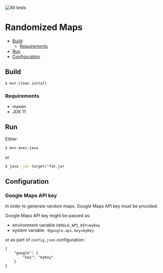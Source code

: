 ![All tests](https://github.com/hradecek/randomaps/workflows/All%20tests/badge.svg)
# Randomized Maps

* [Build](#build)
  * [Requirements](requirements)
* [Run](#run)
* [Configuration](#configuration)

## Build
```sh
$ mvn clean install
```

### Requirements
 * maven
 * JDK 11

## Run
Either
```sh
$ mvn exec:java
```

or
```sh
$ java -jar target/*fat.jar
```

## Configuration

### Google Maps API key
In order to generate random maps, Google Maps API key must be provided.

Google Maps API key might be passed as:

 - environment variable `GOOGLE_API_KEY=myKey`
 - system variable `-Dgoogle.api.key=myKey`

or as part of `config.json` configuration:
```
{
    "google": {
        "key": "myKey"
    }
}
```

